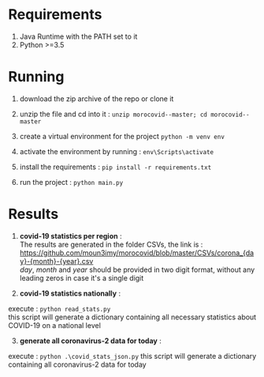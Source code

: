 # Requirements 
1. Java Runtime with the PATH set to it
2. Python >=3.5

# Running
1. download the zip archive of the repo or clone it
2. unzip the file and cd into it : 
```unzip morocovid--master; cd morocovid--master```
3. create a virtual environment for the project
 ```python -m venv env```

4. activate the environment by running :
```env\Scripts\activate```

5. install the requirements : 
```pip install -r requirements.txt```

6. run the project : 
```python main.py```

# Results

1. **covid-19 statistics per region** :  
The results are generated in the folder CSVs, 
the link is : https://github.com/moun3imy/morocovid/blob/master/CSVs/corona_{day}-{month}-{year}.csv  
*day*, *month* and *year* should be provided in two digit format, without any leading zeros in case it's a single digit

2. **covid-19 statistics nationally** :

execute : ```python read_stats.py ```  
this script will generate a dictionary containing all necessary statistics about COVID-19 on a national level

3. **generate all coronavirus-2 data for today** : 

execute : ```python .\covid_stats_json.py```
this script will generate a dictionary containing all coronavirus-2 data for today


